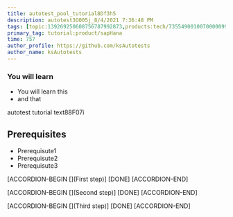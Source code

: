 ```yaml
---
title: autotest_pool_tutorial8Df3h5
description: autotest3O005j_8/4/2021 7:36:48 PM
tags: [topic:139269250608756787992873,products:tech/73554900100700000996,tutorial:experience/advanced]
primary_tag: tutorial:product/sapHana
time: 757
author_profile: https://github.com/ksAutotests
author_name: ksAutotests
---
```

### You will learn
- You will learn this
- and that

autotest tutorial text88F07i

## Prerequisites
- Prerequisute1
- Prerequisute2
- Prerequisute3

[ACCORDION-BEGIN [](First step)]
[DONE]
[ACCORDION-END]

[ACCORDION-BEGIN [](Second step)]
[DONE]
[ACCORDION-END]

[ACCORDION-BEGIN [](Third step)]
[DONE]
[ACCORDION-END]

